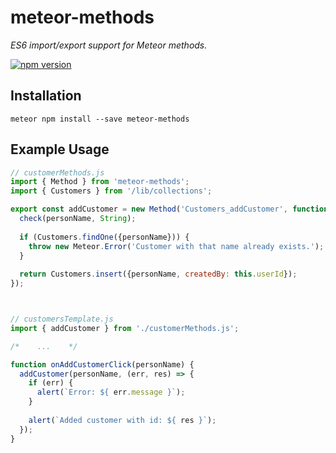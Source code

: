 # meteor-methods
*ES6 import/export support for Meteor methods.*  
  
[![npm version](https://badge.fury.io/js/meteor-methods.svg)](https://badge.fury.io/js/meteor-methods)

## Installation

`meteor npm install --save meteor-methods`

## Example Usage

```javascript
// customerMethods.js
import { Method } from 'meteor-methods';
import { Customers } from '/lib/collections';

export const addCustomer = new Method('Customers_addCustomer', function (personName) {
  check(personName, String);
  
  if (Customers.findOne({personName})) {
    throw new Meteor.Error('Customer with that name already exists.');
  }
  
  return Customers.insert({personName, createdBy: this.userId});
});



// customersTemplate.js
import { addCustomer } from './customerMethods.js';

/*    ...    */

function onAddCustomerClick(personName) {
  addCustomer(personName, (err, res) => {
    if (err) {
      alert(`Error: ${ err.message }`);
    }
    
    alert(`Added customer with id: ${ res }`);
  });
}
```
